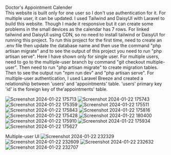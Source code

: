 Doctor's Appointment Calender<br>
This website is built only for one user so I don't use authentication for it. For multiple user, it can be updated.
I used Tailwind and DaisyUI with Laravel to build this website. Though I made it responsive but it can create some problems in the small devices as the calendar has 7 rows. For linked tailwind and DaisyUI using CDN, so no need to install tailwind or DaisyUI for running this project. To run this project for the first time, need to create an .env file then update the database name and then use the command "php artisan migrate" and to see the output of this project you need to run "php artisan serve". 
<be>
Here I have shown only for single user. For multiple users, need to go to the multiple-user branch by command "git checkout multiple-user". Then need to run "php artisan migrate" to create migration tables. Then to see the output run "npm run dev" and "php artisan serve". For multiple-user authentication, I used Laravel Breeze and created a relationship between 'users' and 'appointments' table. 'users' primary key 'id' is the foreign key of the'appointments' table. 

![Screenshot 2024-01-22 175713](https://github.com/mdalarmansorker/doctor-appointment-calender/assets/73396847/b99f99cd-7521-4a63-ab25-610e746e96c3)
![Screenshot 2024-01-22 175743](https://github.com/mdalarmansorker/doctor-appointment-calender/assets/73396847/5a1c3bba-bf85-4022-a545-6975f3f88755)
![Screenshot 2024-01-22 175359](https://github.com/mdalarmansorker/doctor-appointment-calender/assets/73396847/9970ad9a-774c-48a7-9152-edaba51e15ea)
![Screenshot 2024-01-22 175511](https://github.com/mdalarmansorker/doctor-appointment-calender/assets/73396847/01f10acf-a896-46a6-a6b5-d235793194b2)
![Screenshot 2024-01-22 175843](https://github.com/mdalarmansorker/doctor-appointment-calender/assets/73396847/b7bf1a09-5d3b-4b73-a247-11af2232eb8d)
![Screenshot 2024-01-22 175816](https://github.com/mdalarmansorker/doctor-appointment-calender/assets/73396847/e8c40be8-3ba7-4ada-8318-420e8b9082a7)
![Screenshot 2024-01-22 175428](https://github.com/mdalarmansorker/doctor-appointment-calender/assets/73396847/4f901d1c-4c90-49f0-9dc2-5f31a5fd9900)
![Screenshot 2024-01-22 180400](https://github.com/mdalarmansorker/doctor-appointment-calender/assets/73396847/a2a3fb8d-e767-4178-8d52-49fb4075abb8)
![Screenshot 2024-01-22 175910](https://github.com/mdalarmansorker/doctor-appointment-calender/assets/73396847/67384acd-f683-4307-b45f-de275d70fc5f)
![Screenshot 2024-01-22 175934](https://github.com/mdalarmansorker/doctor-appointment-calender/assets/73396847/c13d7025-fc78-4056-b45c-ebc303711485)
![Screenshot 2024-01-22 175627](https://github.com/mdalarmansorker/doctor-appointment-calender/assets/73396847/449f4dda-b3d6-4d63-b312-70779d6bb095)

Multiple-user UI
![Screenshot 2024-01-22 232329](https://github.com/mdalarmansorker/doctor-appointment-calender/assets/73396847/c4527460-7e9a-4e66-9f1a-b01a07486555)
![Screenshot 2024-01-22 232609](https://github.com/mdalarmansorker/doctor-appointment-calender/assets/73396847/12ef33e5-7359-42bd-b928-759cd9d4a6f8)
![Screenshot 2024-01-22 232632](https://github.com/mdalarmansorker/doctor-appointment-calender/assets/73396847/4ac065c9-62cb-4001-a816-6a62e194f88f)
![Screenshot 2024-01-22 232707](https://github.com/mdalarmansorker/doctor-appointment-calender/assets/73396847/9693578e-ae30-4b14-817f-ec9d7a874c65)


